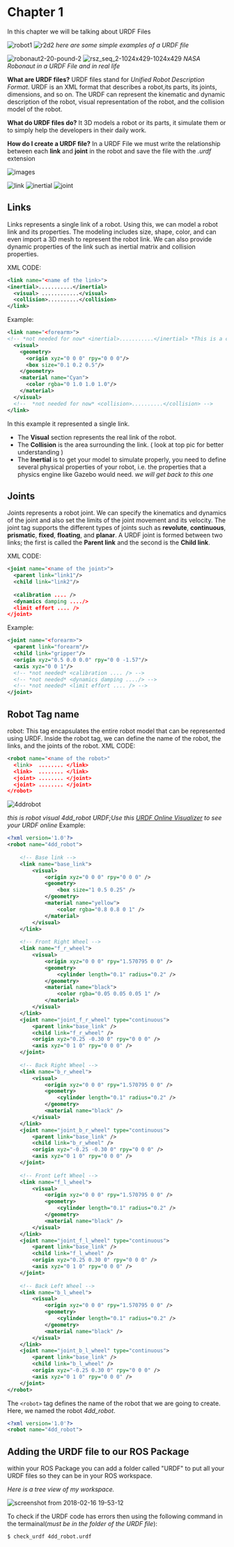 # Chapter 1
In this chapter we will be talking about URDF Files

![robot1](https://user-images.githubusercontent.com/13907836/36332617-d0054cfa-1327-11e8-8f72-ed011af0fadc.PNG)
![r2d2](https://user-images.githubusercontent.com/13907836/36332618-d021f166-1327-11e8-84b8-2eb4b4b1a4c1.PNG)
*here are some simple examples of a URDF file*

![robonaut2-20-pound-2](https://user-images.githubusercontent.com/13907836/36332994-5c6ac9bc-1329-11e8-94ed-820b81de4f6a.jpg)
![rsz_seq_2-1024x429-1024x429](https://user-images.githubusercontent.com/13907836/36332927-18754318-1329-11e8-8f73-fb3eca02aeb8.png)
*NASA Robonaut in a URDF File and in real life*


**What are URDF files?** URDF files stand for *Unified Robot Description Format*. URDF is an XML format that describes a robot,its parts, its joints, dimensions, and so on. The URDF can represent the kinematic and dynamic description of the robot, visual representation of the robot, and the collision model of the robot.


**What do URDF files do?** It 3D models a robot or its parts, it simulate them or to simply help the developers in their daily work.

**How do I create a URDF file?** In a URDF File we must write the relationship between each **link** and **joint** in the robot and save the file with the *.urdf* extension

![images](https://user-images.githubusercontent.com/13907836/36333370-535776ca-132b-11e8-97e2-452b62057dc9.jpg)

![link](https://user-images.githubusercontent.com/13907836/36333893-6a448302-132e-11e8-978f-95726200bcc7.png)
![inertial](https://user-images.githubusercontent.com/13907836/36333896-6ae995e0-132e-11e8-8d3d-605cc050ade2.png)
![joint](https://user-images.githubusercontent.com/13907836/36333897-6b2a72cc-132e-11e8-8521-eadf98a53eca.png)

## Links
Links represents a single link of a robot. Using this, we can model a robot link and its properties. The modeling includes size, shape, color, and can even import a 3D mesh to represent the robot link. We can also provide dynamic properties of the link such as inertial matrix and collision properties.

XML CODE:                                                                     
```XML
<link name="<name of the link>">
<inertial>...........</inertial>
  <visual> ............</visual>
  <collision>..........</collision>
</link>
```

Example:                                                                     
```XML
<link name="<forearm>">
<!-- *not needed for now* <inertial>...........</inertial> *This is a comment btw*-->
  <visual> 
    <geometry>
      <origin xyz="0 0 0" rpy="0 0 0"/>
      <box size="0.1 0.2 0.5"/>
    </geometry>
    <material name="Cyan">
      <color rgba="0 1.0 1.0 1.0"/>
    </material>
  </visual>
  <!--  *not needed for now* <collision>..........</collision> -->
</link>
```

In this example it represented a single link. 
 * The **Visual** section represents the real link of the robot. 
 * The **Collision** is the area surrounding the link. ( look at top pic for better understanding )
 * The **Inertial** is to get your model to simulate properly, you need to define several physical properties of your robot, i.e. the properties that a physics engine like Gazebo would need. *we will get back to this one*
 
 ## Joints
Joints represents a robot joint. We can specify the kinematics and dynamics of the joint and also set the limits of the joint movement and its velocity. The joint tag supports the different types of joints such as **revolute**, **continuous**, **prismatic**, **fixed**, **floating**, and **planar**. A URDF joint is formed between two links; the first is called the **Parent link** and the second is the **Child link**.


XML CODE:                                                                     
```XML
<joint name="<name of the joint>">
  <parent link="link1"/>
  <child link="link2"/>
  
  <calibration .... />
  <dynamics damping ..../>
  <limit effort .... />
</joint>
```

Example:                                                                     
```XML
<joint name="<forearm>">
  <parent link="forearm"/>
  <child link="gripper"/>
  <origin xyz="0.5 0.0 0.0" rpy="0 0 -1.57"/>
  <axis xyz="0 0 1"/>
  <!-- *not needed* <calibration .... /> -->
  <!-- *not needed* <dynamics damping ..../> -->
  <!-- *not needed* <limit effort .... /> -->
</joint>  
```
 ## Robot Tag name
 robot: This tag encapsulates the entire robot model that can be represented using URDF. Inside the robot tag, we can define the name of the robot, the links, and the joints of the robot.
 XML CODE:                                                                     
```XML
<robot name="<name of the robot>"
  <link>  ........ </link>
  <link>  ........ </link>
  <joint> ........ </joint>
  <joint> ........ </joint>
</robot>
```

![4ddrobot](https://user-images.githubusercontent.com/13907836/36337621-27144506-134f-11e8-9657-68b31921d472.PNG)

*this is robot visual 4dd_robot URDF;Use this [URDF Online Visualizer](http://www.mymodelrobot.appspot.com/5629499534213120) to see your URDF online*
Example:                                                                     
```XML
<?xml version='1.0'?>
<robot name="4dd_robot">
  
    <!-- Base link -->
    <link name="base_link">
        <visual>
            <origin xyz="0 0 0" rpy="0 0 0" />
            <geometry>
                <box size="1 0.5 0.25" />
            </geometry>
            <material name="yellow">
                <color rgba="0.8 0.8 0 1" />
            </material>
        </visual>
    </link>
  
    <!-- Front Right Wheel -->
    <link name="f_r_wheel">
        <visual>
            <origin xyz="0 0 0" rpy="1.570795 0 0" />
            <geometry>
                <cylinder length="0.1" radius="0.2" />
            </geometry>
            <material name="black">
                <color rgba="0.05 0.05 0.05 1" />
            </material>
        </visual>
    </link>
    <joint name="joint_f_r_wheel" type="continuous">
        <parent link="base_link" />
        <child link="f_r_wheel" />
        <origin xyz="0.25 -0.30 0" rpy="0 0 0" />
        <axis xyz="0 1 0" rpy="0 0 0" />
    </joint>
  
    <!-- Back Right Wheel -->
    <link name="b_r_wheel">
        <visual>
            <origin xyz="0 0 0" rpy="1.570795 0 0" />
            <geometry>
                <cylinder length="0.1" radius="0.2" />
            </geometry>
            <material name="black" />
        </visual>
    </link>
    <joint name="joint_b_r_wheel" type="continuous">
        <parent link="base_link" />
        <child link="b_r_wheel" />
        <origin xyz="-0.25 -0.30 0" rpy="0 0 0" />
        <axis xyz="0 1 0" rpy="0 0 0" />
    </joint>
  
    <!-- Front Left Wheel -->
    <link name="f_l_wheel">
        <visual>
            <origin xyz="0 0 0" rpy="1.570795 0 0" />
            <geometry>
                <cylinder length="0.1" radius="0.2" />
            </geometry>
            <material name="black" />
        </visual>
    </link>
    <joint name="joint_f_l_wheel" type="continuous">
        <parent link="base_link" />
        <child link="f_l_wheel" />
        <origin xyz="0.25 0.30 0" rpy="0 0 0" />
        <axis xyz="0 1 0" rpy="0 0 0" />
    </joint>
  
    <!-- Back Left Wheel -->
    <link name="b_l_wheel">
        <visual>
            <origin xyz="0 0 0" rpy="1.570795 0 0" />
            <geometry>
                <cylinder length="0.1" radius="0.2" />
            </geometry>
            <material name="black" />
        </visual>
    </link>
    <joint name="joint_b_l_wheel" type="continuous">
        <parent link="base_link" />
        <child link="b_l_wheel" />
        <origin xyz="-0.25 0.30 0" rpy="0 0 0" />
        <axis xyz="0 1 0" rpy="0 0 0" />
    </joint>
</robot>
```
The ```<robot>``` tag defines the name of the robot that we are going to create. Here, we named the robot *4dd_robot*.
```XML
<?xml version='1.0'?>
<robot name="4dd_robot">
```
## Adding the URDF file to our ROS Package
within your ROS Package you can add a folder called "URDF" to put all your URDF files so they can be in your ROS workspace.

*Here is a tree view of my workspace.*

![screenshot from 2018-02-16 19-53-12](https://user-images.githubusercontent.com/13907836/36337791-c49eb0c8-1353-11e8-9cf7-a615c954417f.png)

To check if the URDF code has errors then using the following command in the termainal(*must be in the folder of the URDF file*):
```
$ check_urdf 4dd_robot.urdf 
```
